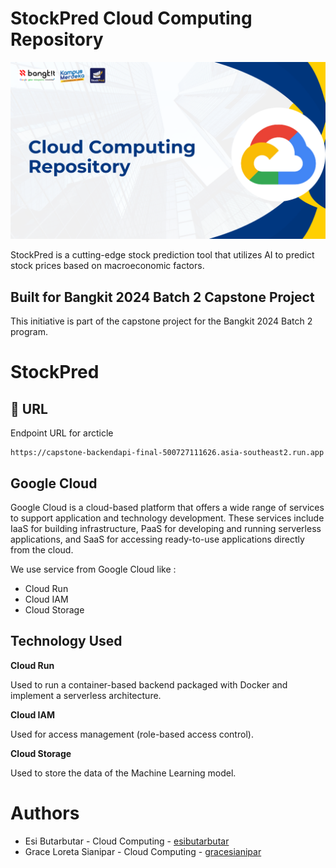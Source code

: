 # StockPred Cloud Computing Repository

<img src="https://raw.githubusercontent.com/StockPredBangkit22024/asset/main/CloudComputing%20Cover.png" alt="Cloud Computing Cover" width="800">

StockPred is a cutting-edge stock prediction tool that utilizes AI to predict stock prices based on macroeconomic factors.

## Built for Bangkit 2024 Batch 2 Capstone Project
This initiative is part of the capstone project for the Bangkit 2024 Batch 2 program.


# StockPred 


## 🔗 URL
Endpoint URL for arcticle
```https
https://capstone-backendapi-final-500727111626.asia-southeast2.run.app
```



## Google Cloud
Google Cloud is a cloud-based platform that offers a wide range of services to support application and technology development. These services include IaaS for building infrastructure, PaaS for developing and running serverless applications, and SaaS for accessing ready-to-use applications directly from the cloud. 

We use service from Google Cloud like :
- Cloud Run
- Cloud IAM
- Cloud Storage


## Technology Used 

**Cloud Run**

Used to run a container-based backend packaged with Docker and implement a serverless architecture.


**Cloud IAM**

Used for access management (role-based access control).

**Cloud Storage**

Used to store the data of the Machine Learning model.

# Authors
- Esi Butarbutar - Cloud Computing - [esibutarbutar](https://github.com/esibutarbutar)
- Grace Loreta Sianipar - Cloud Computing - [gracesianipar](https://github.com/gracesianipar)
